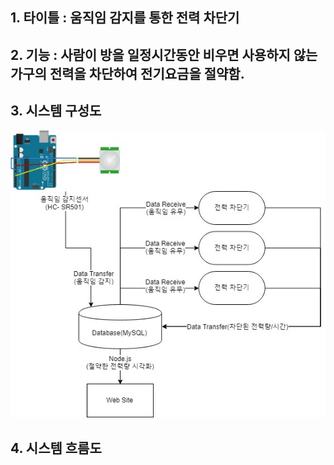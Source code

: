 ## 1. 타이틀 : 움직임 감지를 통한 전력 차단기<br>
## 2. 기능 : 사람이 방을 일정시간동안 비우면 사용하지 않는 가구의 전력을 차단하여 전기요금을 절약함.<br>
## 3. 시스템 구성도<br>
![Alt text](/diagram.jpg)
## 4. 시스템 흐름도<br>
